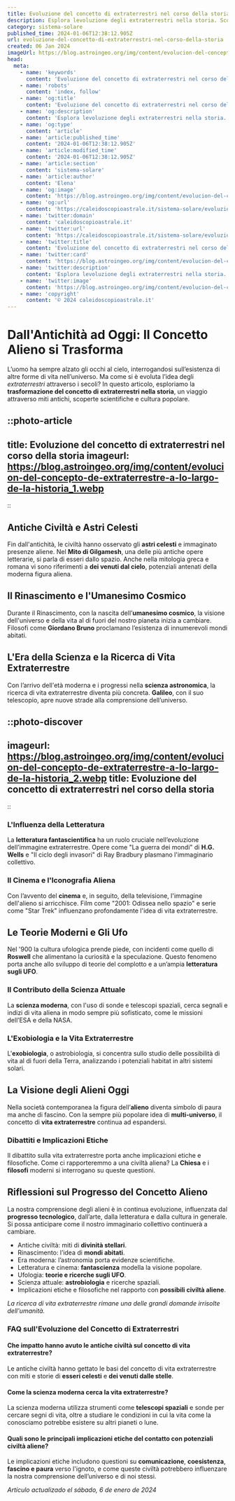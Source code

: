 ```yaml
---
title: Evoluzione del concetto di extraterrestri nel corso della storia
description: Esplora levoluzione degli extraterrestri nella storia. Scopri come il concetto si è trasformato da miti a scienza.
category: sistema-solare
published_time: 2024-01-06T12:38:12.905Z
url: evoluzione-del-concetto-di-extraterrestri-nel-corso-della-storia
created: 06 Jan 2024
imageUrl: https://blog.astroingeo.org/img/content/evolucion-del-concepto-de-extraterrestre-a-lo-largo-de-la-historia_1.webp
head:
  meta:
    - name: 'keywords'
      content: 'Evoluzione del concetto di extraterrestri nel corso della storia'
    - name: 'robots'
      content: 'index, follow'
    - name: 'og:title'
      content: 'Evoluzione del concetto di extraterrestri nel corso della storia'
    - name: 'og:description'
      content: 'Esplora levoluzione degli extraterrestri nella storia. Scopri come il concetto si è trasformato da miti a scienza.'
    - name: 'og:type'
      content: 'article'
    - name: 'article:published_time'
      content: '2024-01-06T12:38:12.905Z'
    - name: 'article:modified_time'
      content: '2024-01-06T12:38:12.905Z'
    - name: 'article:section'
      content: 'sistema-solare'
    - name: 'article:author'
      content: 'Elena'
    - name: 'og:image'
      content: 'https://blog.astroingeo.org/img/content/evolucion-del-concepto-de-extraterrestre-a-lo-largo-de-la-historia_1.webp'
    - name: 'og:url'
      content: 'https://caleidoscopioastrale.it/sistema-solare/evoluzione-del-concetto-di-extraterrestri-nel-corso-della-storia'
    - name: 'twitter:domain'
      content: 'caleidoscopioastrale.it'
    - name: 'twitter:url'
      content: 'https://caleidoscopioastrale.it/sistema-solare/evoluzione-del-concetto-di-extraterrestri-nel-corso-della-storia'
    - name: 'twitter:title'
      content: 'Evoluzione del concetto di extraterrestri nel corso della storia'
    - name: 'twitter:card'
      content: 'https://blog.astroingeo.org/img/content/evolucion-del-concepto-de-extraterrestre-a-lo-largo-de-la-historia_1.webp'
    - name: 'twitter:description'
      content: 'Esplora levoluzione degli extraterrestri nella storia. Scopri come il concetto si è trasformato da miti a scienza.'
    - name: 'twitter:image'
      content: 'https://blog.astroingeo.org/img/content/evolucion-del-concepto-de-extraterrestre-a-lo-largo-de-la-historia_1.webp'
    - name: 'copyright'
      content: '© 2024 caleidoscopioastrale.it'
---
```

# Dall'Antichità ad Oggi: Il Concetto Alieno si Trasforma

L’uomo ha sempre alzato gli occhi al cielo, interrogandosi sull’esistenza di altre forme di vita nell’universo. Ma come si è evoluta l’idea degli *extraterrestri* attraverso i secoli? In questo articolo, esploriamo la **trasformazione del concetto di extraterrestri nella storia**, un viaggio attraverso miti antichi, scoperte scientifiche e cultura popolare.

::photo-article
---
title: Evoluzione del concetto di extraterrestri nel corso della storia
imageurl: https://blog.astroingeo.org/img/content/evolucion-del-concepto-de-extraterrestre-a-lo-largo-de-la-historia_1.webp
---
::

## Antiche Civiltà e Astri Celesti

Fin dall'antichità, le civiltà hanno osservato gli **astri celesti** e immaginato presenze aliene. Nel **Mito di Gilgamesh**, una delle più antiche opere letterarie, si parla di esseri dallo spazio. Anche nella mitologia greca e romana vi sono riferimenti a **dei venuti dal cielo**, potenziali antenati della moderna figura aliena.

## Il Rinascimento e l'Umanesimo Cosmico

Durante il Rinascimento, con la nascita dell’**umanesimo cosmico**, la visione dell'universo e della vita al di fuori del nostro pianeta inizia a cambiare. Filosofi come **Giordano Bruno** proclamano l’esistenza di innumerevoli mondi abitati.

## L'Era della Scienza e la Ricerca di Vita Extraterrestre

Con l’arrivo dell'età moderna e i progressi nella **scienza astronomica**, la ricerca di vita extraterrestre diventa più concreta. **Galileo**, con il suo telescopio, apre nuove strade alla comprensione dell’universo.

::photo-discover
---
imageurl: https://blog.astroingeo.org/img/content/evolucion-del-concepto-de-extraterrestre-a-lo-largo-de-la-historia_2.webp
title: Evoluzione del concetto di extraterrestri nel corso della storia
---
::

### L'Influenza della Letteratura 

La **letteratura fantascientifica** ha un ruolo cruciale nell’evoluzione dell’immagine extraterrestre. Opere come "La guerra dei mondi" di **H.G. Wells** e "Il ciclo degli invasori" di Ray Bradbury plasmano l'immaginario collettivo.

### Il Cinema e l'Iconografia Aliena

Con l’avvento del **cinema** e, in seguito, della televisione, l'immagine dell'alieno si arricchisce. Film come "2001: Odissea nello spazio" e serie come "Star Trek" influenzano profondamente l'idea di vita extraterrestre.

## Le Teorie Moderni e Gli Ufo

Nel '900 la cultura ufologica prende piede, con incidenti come quello di **Roswell** che alimentano la curiosità e la speculazione. Questo fenomeno porta anche allo sviluppo di teorie del complotto e a un’ampia **letteratura sugli UFO**.

### Il Contributo della Scienza Attuale

La **scienza moderna**, con l'uso di sonde e telescopi spaziali, cerca segnali e indizi di vita aliena in modo sempre più sofisticato, come le missioni dell’ESA e della NASA.

### L'Exobiologia e la Vita Extraterrestre

L'**exobiologia**, o astrobiologia, si concentra sullo studio delle possibilità di vita al di fuori della Terra, analizzando i potenziali habitat in altri sistemi solari.

## La Visione degli Alieni Oggi

Nella società contemporanea la figura dell’**alieno** diventa simbolo di paura ma anche di fascino. Con la sempre più popolare idea di **multi-universo**, il concetto di **vita extraterrestre** continua ad espandersi.

### Dibattiti e Implicazioni Etiche

Il dibattito sulla vita extraterrestre porta anche implicazioni etiche e filosofiche. Come ci rapporteremmo a una civiltà aliena? La **Chiesa** e i **filosofi** moderni si interrogano su queste questioni.

## Riflessioni sul Progresso del Concetto Alieno

La nostra comprensione degli alieni è in continua evoluzione, influenzata dal **progresso tecnologico**, dall’arte, dalla letteratura e dalla cultura in generale. Si possa anticipare come il nostro immaginario collettivo continuerà a cambiare.

- Antiche civiltà: miti di **divinità stellari**.
- Rinascimento: l’idea di **mondi abitati**.
- Era moderna: l’astronomia porta evidenze scientifiche.
- Letteratura e cinema: **fantascienza** modella la visione popolare.
- Ufologia: **teorie e ricerche sugli UFO**.
- Scienza attuale: **astrobiologia** e ricerche spaziali.
- Implicazioni etiche e filosofiche nel rapporto con **possibili civiltà aliene**.

*La ricerca di vita extraterrestre rimane una delle grandi domande irrisolte dell'umanità.*

### FAQ sull'Evoluzione del Concetto di Extraterrestri

#### Che impatto hanno avuto le antiche civiltà sul concetto di vita extraterrestre?
Le antiche civiltà hanno gettato le basi del concetto di vita extraterrestre con miti e storie di **esseri celesti** e **dei venuti dalle stelle**.

#### Come la scienza moderna cerca la vita extraterrestre?
La scienza moderna utilizza strumenti come **telescopi spaziali** e sonde per cercare segni di vita, oltre a studiare le condizioni in cui la vita come la conosciamo potrebbe esistere su altri pianeti o lune.

#### Quali sono le principali implicazioni etiche del contatto con potenziali civiltà aliene?
Le implicazioni etiche includono questioni su **comunicazione**, **coesistenza**, **fascino e paura** verso l'ignoto, e come queste civiltà potrebbero influenzare la nostra comprensione dell’universo e di noi stessi.

_Artículo actualizado el sábado, 6 de enero de 2024_